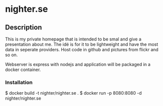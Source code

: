 # nighter.se

## Description

This is my private homepage that is intended to be smal and give a presentation about me. 
The idé is for it to be lightweight and have the most data in seperate providers.
Host code in github and pictures from flickr and so on. 

Webserver is express with nodejs and application will be packaged in a docker container.

### Installation

   $ docker build -t nighter/nighter.se .
   $ docker run -p 8080:8080 -d nighter/nighter.se
